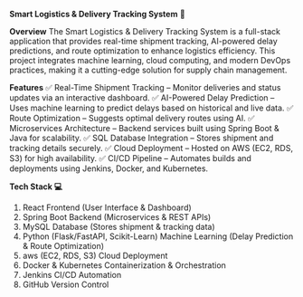 **Smart Logistics & Delivery Tracking System** 🚀

**Overview**
The Smart Logistics & Delivery Tracking System is a full-stack application that provides real-time shipment tracking, AI-powered delay predictions, and route optimization to enhance logistics efficiency. This project integrates machine learning, cloud computing, and modern DevOps practices, making it a cutting-edge solution for supply chain management.

**Features**
✅ Real-Time Shipment Tracking – Monitor deliveries and status updates via an interactive dashboard.
✅ AI-Powered Delay Prediction – Uses machine learning to predict delays based on historical and live data.
✅ Route Optimization – Suggests optimal delivery routes using AI.
✅ Microservices Architecture – Backend services built using Spring Boot & Java for scalability.
✅ SQL Database Integration – Stores shipment and tracking details securely.
✅ Cloud Deployment – Hosted on AWS (EC2, RDS, S3) for high availability.
✅ CI/CD Pipeline – Automates builds and deployments using Jenkins, Docker, and Kubernetes.

**Tech Stack 💻**

1. React	Frontend (User Interface & Dashboard)
2. Spring Boot	Backend (Microservices & REST APIs)
3. MySQL Database (Stores shipment & tracking data)
4. Python (Flask/FastAPI, Scikit-Learn)	Machine Learning (Delay Prediction & Route Optimization)
5. aws (EC2, RDS, S3)	Cloud Deployment
6. Docker & Kubernetes	Containerization & Orchestration
7. Jenkins	CI/CD Automation
8. GitHub	Version Control
